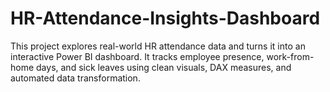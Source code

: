 # HR-Attendance-Insights-Dashboard
This project explores real-world HR attendance data and turns it into an interactive Power BI dashboard. It tracks employee presence, work-from-home days, and sick leaves using clean visuals, DAX measures, and automated data transformation.
